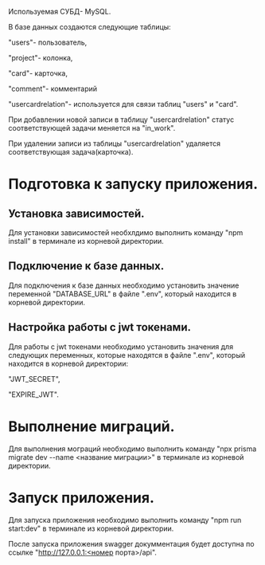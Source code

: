 Используемая СУБД- MySQL.

В базе данных создаются следующие таблицы:

"users"- пользователь,

"project"- колонка,

"card"- карточка,

"comment"- комментарий

"usercardrelation"- используется для связи таблиц "users" и "card".

При добавлении новой записи в таблицу "usercardrelation" статус соответствующей задачи меняется на "in_work".

При удалении записи из таблицы "usercardrelation" удаляется соответствующая задача(карточка).

# Подготовка к запуску приложения.
## Установка зависимостей.
Для установки зависимостей необхлдимо выполнить команду "npm install" в терминале из корневой директории.
## Подключение к базе данных.
Для подключения к базе данных необходимо установить значение переменной "DATABASE_URL" в файле ".env", который находится в корневой директории.
## Настройка работы с jwt токенами.
Для работы с jwt токенами необходимо установить значения для следующих переменных, которые находятся в файле ".env", который находится в корневой директории:

  "JWT_SECRET",

  "EXPIRE_JWT".
# Выполнение миграций.
Для выполнения мограций необходимо выполнить команду "npx prisma migrate dev --name <название миграции>" в терминале из корневой директории.
# Запуск приложения.
Для запуска приложения необходимо выполнить команду "npm run start:dev" в терминале из корневой директории.

После запуска приложения swagger докумментация будет доступна по ссылке "http://127.0.0.1:<номер порта>/api".
